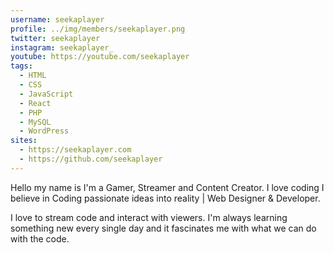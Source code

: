 ```yaml
---
username: seekaplayer
profile: ../img/members/seekaplayer.png
twitter: seekaplayer
instagram: seekaplayer_
youtube: https://youtube.com/seekaplayer
tags:
  - HTML
  - CSS
  - JavaScript
  - React
  - PHP
  - MySQL
  - WordPress
sites:
  - https://seekaplayer.com
  - https://github.com/seekaplayer
---
```


Hello my name is I'm a Gamer, Streamer and Content Creator. I love coding I believe in Coding passionate ideas into reality | Web Designer & Developer.

I love to stream code and interact with viewers. I'm always learning something new every single day and it fascinates me with what we can do with the code.
